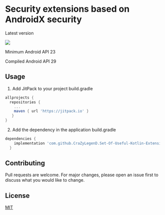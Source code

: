 
# Security extensions based on AndroidX security

Latest version

[![](https://jitpack.io/v/CraZyLegenD/Set-Of-Useful-Kotlin-Extensions-and-Helpers.svg)](https://jitpack.io/#CraZyLegenD/Set-Of-Useful-Kotlin-Extensions-and-Helpers)

Minimum Android API 23

Compiled Android API 29

## Usage
1. Add JitPack to your project build.gradle

```gradle
allprojects {
  repositories {
    ...
    maven { url 'https://jitpack.io' }
   }
}
```

2. Add the dependency in the application build.gradle

```gradle
dependencies {
	implementation 'com.github.CraZyLegenD.Set-Of-Useful-Kotlin-Extensions-and-Helpers:security:version'
  }
```


## Contributing
Pull requests are welcome. For major changes, please open an issue first to discuss what you would like to change.

## License
[MIT](https://choosealicense.com/licenses/mit/)
